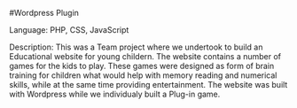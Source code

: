 #Wordpress Plugin

Language: PHP, CSS, JavaScript 

Description: This was a Team project where we undertook to build an Educational website for young childern. The website contains a number of games for the kids to play. These games were designed as form of brain training for children what would help with memory reading and numerical skills, while at the same time providing entertainment. The website was built with Wordpress while we individualy built a Plug-in game.
